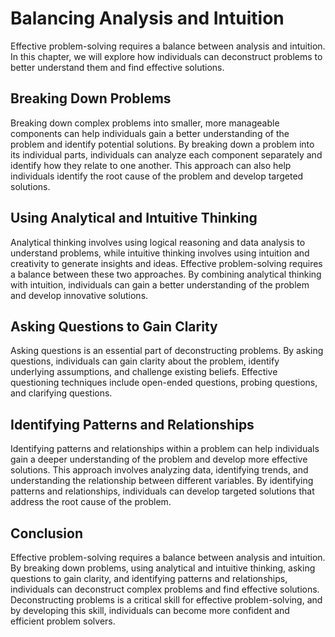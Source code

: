 Balancing Analysis and Intuition
====================================================================

Effective problem-solving requires a balance between analysis and intuition. In this chapter, we will explore how individuals can deconstruct problems to better understand them and find effective solutions.

Breaking Down Problems
----------------------

Breaking down complex problems into smaller, more manageable components can help individuals gain a better understanding of the problem and identify potential solutions. By breaking down a problem into its individual parts, individuals can analyze each component separately and identify how they relate to one another. This approach can also help individuals identify the root cause of the problem and develop targeted solutions.

Using Analytical and Intuitive Thinking
---------------------------------------

Analytical thinking involves using logical reasoning and data analysis to understand problems, while intuitive thinking involves using intuition and creativity to generate insights and ideas. Effective problem-solving requires a balance between these two approaches. By combining analytical thinking with intuition, individuals can gain a better understanding of the problem and develop innovative solutions.

Asking Questions to Gain Clarity
--------------------------------

Asking questions is an essential part of deconstructing problems. By asking questions, individuals can gain clarity about the problem, identify underlying assumptions, and challenge existing beliefs. Effective questioning techniques include open-ended questions, probing questions, and clarifying questions.

Identifying Patterns and Relationships
--------------------------------------

Identifying patterns and relationships within a problem can help individuals gain a deeper understanding of the problem and develop more effective solutions. This approach involves analyzing data, identifying trends, and understanding the relationship between different variables. By identifying patterns and relationships, individuals can develop targeted solutions that address the root cause of the problem.

Conclusion
----------

Effective problem-solving requires a balance between analysis and intuition. By breaking down problems, using analytical and intuitive thinking, asking questions to gain clarity, and identifying patterns and relationships, individuals can deconstruct complex problems and find effective solutions. Deconstructing problems is a critical skill for effective problem-solving, and by developing this skill, individuals can become more confident and efficient problem solvers.



